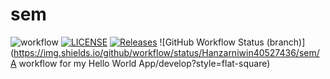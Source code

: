 # sem
![workflow](https://github.com/Hanzarniwin40527436/sem/actions/workflows/main.yml/badge.svg)
[![LICENSE](https://img.shields.io/github/license/Hanzarniwin40527436/sem.svg?style=flat-square)](https://github.com/Hanzarniwin40527436/sem/blob/master/LICENSE)
[![Releases](https://img.shields.io/github/release/Hanzarniwin40527436/sem/all.svg?style=flat-square)](https://github.com/Hanzarniwin40527436/sem/releases)
![GitHub Workflow Status (branch)](https://img.shields.io/github/workflow/status/Hanzarniwin40527436/sem/A workflow for my Hello World App/develop?style=flat-square)
